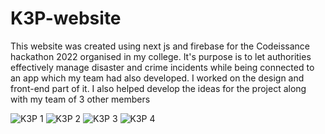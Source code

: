 # K3P-website
This website was created using next js and firebase for the Codeissance hackathon 2022 organised in my college. It's purpose is to let authorities effectively manage disaster and crime incidents while being connected to an app which my team had also developed. I worked on the design and front-end part of it. I also helped develop the ideas for the project along with my team of 3 other members 

![K3P 1](https://user-images.githubusercontent.com/89639472/192372689-495f3fe1-45ca-43b9-88b2-5d366d703438.jpeg)
![K3P 2](https://user-images.githubusercontent.com/89639472/192372686-cfcdefd4-5009-4327-8e37-35c461f3fec9.jpeg)
![K3P 3](https://user-images.githubusercontent.com/89639472/192372678-9bb12074-95a9-43ef-9303-b5889270642c.jpeg)
![K3P 4](https://user-images.githubusercontent.com/89639472/192372691-6bbb0c63-ff07-4fa3-a6fb-c541dc9e400a.jpeg)
